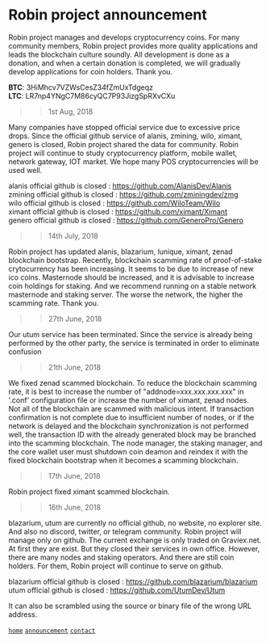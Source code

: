# Robin project announcement  
  
Robin project manages and develops cryptocurrency coins. For many community members, Robin project provides more quality applications and leads the blockchain culture soundly. All development is done as a donation, and when a certain donation is completed, we will gradually develop applications for coin holders. Thank you.  
  
**BTC**: 3HiMhcv7VZWsCesZ34fZmUxTdgeqz  
**LTC**: LR7np4YNgC7M86cyQC7P93JizgSpRXvCXu  
  
>> 1st Aug, 2018  
  
Many companies have stopped official service due to excessive price drops. Since the official github service of alanis, zmining, wilo, ximant, genero is closed, Robin project shared the data for community. Robin project will continue to study cryptocurrency platform,  mobile wallet, network gateway, IOT market. We hope many POS cryptocurrencies will be used well.  
  
alanis official github is closed : https://github.com/AlanisDev/Alanis  
zmining official github is closed : https://github.com/zminingdev/zmg  
wilo official github is closed : https://github.com/WiloTeam/Wilo  
ximant official github is closed : https://github.com/ximant/Ximant  
genero official github is closed : https://github.com/GeneroPro/Genero  
  
>> 14th July, 2018  
  
Robin project has updated alanis, blazarium, lunique, ximant, zenad blockchain bootstrap. Recently, blockchain scamming rate of proof-of-stake crytocurrency has been increasing. It seems to be due to increase of new ico coins. Masternode should be increased, and it is advisable to increase coin holdings for staking. And we recommend running on a stable network masternode and staking server. The worse the network, the higher the scamming rate. Thank you.  
  
>> 27th June, 2018  
  
Our utum service has been terminated. Since the service is already being performed by the other party, the service is terminated in order to eliminate confusion  
  
>> 21th June, 2018  
  
We fixed zenad scammed blockchain. To reduce the blockchain scamming rate, it is best to increase the number of "addnode=xxx.xxx.xxx.xxx" in '.conf' configuration file or increase the number of ximant, zenad nodes. Not all of the blockchain are scammed with malicious intent. If transaction confirmation is not complete due to insufficient number of nodes, or if the network is delayed and the blockchain synchronization is not performed well, the transaction ID with the already generated block may be branched into the scamming blockchain. The node manager, the staking manager, and the core wallet user must shutdown coin deamon and reindex it with the fixed blockchain bootstrap when it becomes a scamming blockchain.
  
>> 17th June, 2018  
  
Robin project fixed ximant scammed blockchain.  
  
>> 16th June, 2018  
  
blazarium, utum are currently no official github, no website, no explorer site. And also no discord, twitter, or telegram community. Robin project will manage only on github. The current exchange is only traded on Graviex.net. At first they are exist. But they closed their services in own office. However, there are many nodes and staking operators. And there are still coin holders. For them, Robin project will continue to serve on github.  
    
blazarium official github is closed : https://github.com/blazarium/blazarium  
utum official github is closed : https://github.com/UtumDev/Utum  

It can also be scrambled using the source or binary file of the wrong URL address. 
  
[`home`](https://github.com/robinadaptor)  [`announcement`](https://github.com/robinadaptor/announcement)  [`contact`](https://github.com/robinadaptor/POS-helper)